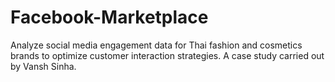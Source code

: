 # Facebook-Marketplace
 Analyze social media engagement data for Thai fashion and cosmetics brands to optimize customer interaction strategies. A case study carried out by Vansh Sinha.

